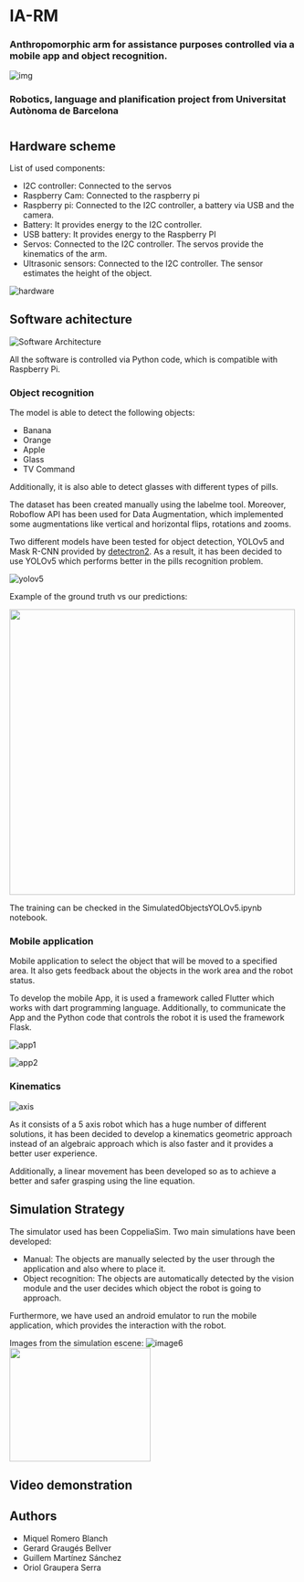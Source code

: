 # IA-RM
### Anthropomorphic arm for assistance purposes controlled via a mobile app and object recognition.

![img](https://user-images.githubusercontent.com/49688038/119330774-e5aea680-bc86-11eb-994d-113966b12882.PNG)

### Robotics, language and planification project from Universitat Autònoma de Barcelona

#
## Hardware scheme
List of used components:
- I2C controller: Connected to the servos 
- Raspberry Cam: Connected to the raspberry pi
- Raspberry pi: Connected to the I2C controller, a battery via USB and the camera.
- Battery: It provides energy to the I2C controller.
- USB battery:  It provides energy to the Raspberry PI
- Servos: Connected to the I2C controller. The servos provide the kinematics of the arm.
- Ultrasonic sensors: Connected to the I2C controller. The sensor estimates the height of the object.

![hardware](https://user-images.githubusercontent.com/48658941/119167890-9edf6780-ba60-11eb-9810-899a9305d32a.jpg)



## Software achitecture
![Software Architecture](https://user-images.githubusercontent.com/48658941/119220540-528d3980-baeb-11eb-9890-4cf418c01c8d.jpg)

All the software is controlled via Python code, which is compatible with Raspberry Pi.

### Object recognition
The model is able to detect the following objects:
- Banana
- Orange
- Apple
- Glass
- TV Command

Additionally, it is also able to detect glasses with different types of pills.

The dataset has been created manually using the labelme tool. Moreover, Roboflow API has been used for Data Augmentation, which implemented some augmentations like vertical and horizontal flips, rotations and zooms. 

Two different models have been tested for object detection, YOLOv5 and Mask R-CNN provided by [detectron2](https://github.com/facebookresearch/detectron2). As a result, it has been decided to use YOLOv5 which performs better in the pills recognition problem.

![yolov5](https://user-images.githubusercontent.com/48658941/119170678-e6b3be00-ba63-11eb-9f0f-37ebf7adf330.jpg)

Example of the ground truth vs our predictions:

<img src="https://user-images.githubusercontent.com/48658941/119219700-253e8c80-bae7-11eb-8121-5c54f2ace859.gif" width="500" height="500" />

The training can be checked in the SimulatedObjectsYOLOv5.ipynb notebook.

### Mobile application
Mobile application to select the object that will be moved to a specified area. It also gets feedback about the objects in the work area and the robot status.

To develop the mobile App, it is used a framework called Flutter which works with dart programming language. Additionally, to communicate the App and the Python code that controls the robot it is used the framework Flask.

![app1](https://user-images.githubusercontent.com/48658941/119168193-f087f200-ba60-11eb-81bc-c63d2c1350ec.jpg)

![app2](https://user-images.githubusercontent.com/48658941/119168302-0eeded80-ba61-11eb-98fb-54403e54f49f.jpg)

### Kinematics
![axis](https://user-images.githubusercontent.com/48658941/119267440-e267dc00-bbee-11eb-8125-59f506d70c37.png)

As it consists of a 5 axis robot which has a huge number of different solutions, it has been decided to develop a kinematics geometric approach instead of an algebraic approach which is also faster and it provides a better user experience.

Additionally, a linear movement has been developed so as to achieve a better and safer grasping using the line equation.

## Simulation Strategy
The simulator used has been CoppeliaSim. Two main simulations have been developed:
- Manual: The objects are manually selected by the user through the application and also where to place it.
- Object recognition: The objects are automatically detected by the vision module and the user decides which object the robot is going to approach.

Furthermore, we have used an android emulator to run the mobile application, which provides the interaction with the robot. 

Images from the simulation escene:
![image6](https://user-images.githubusercontent.com/48658941/119379842-43abb000-bcc0-11eb-8c27-9fcb29aca1aa.png)
<img src="https://user-images.githubusercontent.com/48658941/119379853-460e0a00-bcc0-11eb-9cc9-4109a3c67b6e.png" width="247" height="199" />

## Video demonstration

## Authors
- Miquel Romero Blanch
- Gerard Graugés Bellver
- Guillem Martínez Sánchez
- Oriol Graupera Serra

